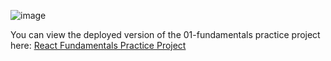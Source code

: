 ![image](https://github.com/user-attachments/assets/24825893-e893-4be1-836b-f638e3dce46e)

You can view the deployed version of the 01-fundamentals practice project here: [React Fundamentals Practice Project](https://react-01-fundamentals.netlify.app/)
